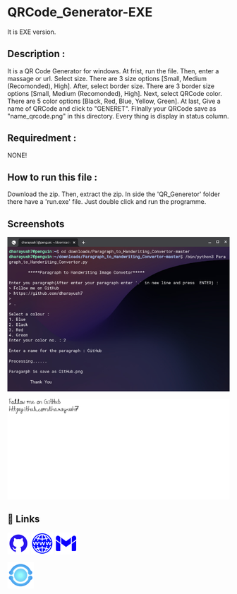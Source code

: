 
# QRCode_Generator-EXE

It is EXE version.
## Description :

It is a QR Code Generator for windows. At frist, run the file. Then, enter a massage or url. Select size. There are 3 size options [Small, Medium (Recomonded), High]. After, select border size. There are 3 border size options [Small, Medium (Recomonded), High]. Next, select QRCode color. There are 5 color options [Black, Red, Blue, Yellow, Green]. At last, Give a name of QRCode and click to "GENERET". Filnally your QRCode save as "name_qrcode.png" in this directory. Every thing is display in status column.

##  Requiredment :

NONE!
##  How to run this file :

Download the zip. Then, extract the zip. In side the 'QR_Generetor' folder there have a 'run.exe' 
file. Just double click and run the programme.
## Screenshots

![App Screenshot](https://github.com/dharayush7/pyimage/blob/image/%20Paragraph_to_Handwriting_Convertor/image1.png?raw=true)

![App Screenshot](https://github.com/dharayush7/pyimage/blob/image/%20Paragraph_to_Handwriting_Convertor/GitHub.png?raw=true)







## 🔗 Links

[![github](https://github.com/dharayush7/pyimage/blob/image/Icons/github.png?raw=true)](https://github.com/dharayush7)
[![Website](https://github.com/dharayush7/pyimage/blob/image/Icons/website.png?raw=true)](#)
[![gmail](https://github.com/dharayush7/pyimage/blob/image/Icons/gmail.png?raw=true)](mailto:ayushdh2@gmail.com)


 
  
![Logo](https://github.com/dharayush7/pyimage/blob/image/Icons/logo.png?raw=true)

